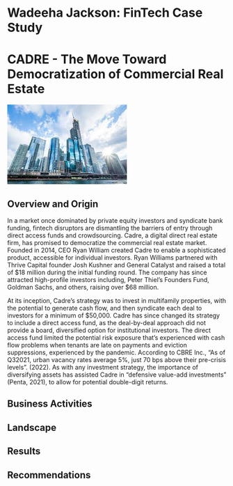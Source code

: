 # Wadeeha Jackson: FinTech Case Study

# CADRE - The Move Toward Democratization of Commercial Real Estate

![Image of Building](high_rise.jpeg)

## Overview and Origin

In a market once dominated by private equity investors and syndicate bank funding, fintech disruptors are dismantling the barriers of entry through direct access funds and crowdsourcing. Cadre, a digital direct real estate firm, has promised to democratize the commercial real estate market. Founded in 2014, CEO Ryan William created Cadre to enable a sophisticated product, accessible for individual investors. Ryan Williams partnered with Thrive Capital founder Josh Kushner and General Catalyst and raised a total of $18 million during the initial funding round. The company has since attracted high-profile investors including, Peter Thiel’s Founders Fund, Goldman Sachs, and others, raising over $68 million. 

At its inception, Cadre’s strategy was to invest in multifamily properties, with the potential to generate cash flow, and then syndicate each deal to investors for a minimum of $50,000. Cadre has since changed its strategy to include a direct access fund, as the deal-by-deal approach did not provide a board, diversified option for institutional investors. The direct access fund limited the potential risk exposure that’s experienced with cash flow problems when tenants are late on payments and eviction suppressions, experienced by the pandemic. According to CBRE Inc.,  “As of Q32021, urban vacancy rates average 5%, just 70 bps above their pre-crisis levels”. (2022). As with any investment strategy, the importance of diversifying assets has assisted Cadre in “defensive value-add investments” (Penta, 2021), to allow for potential double-digit returns.  
## Business Activities

## Landscape

## Results

## Recommendations